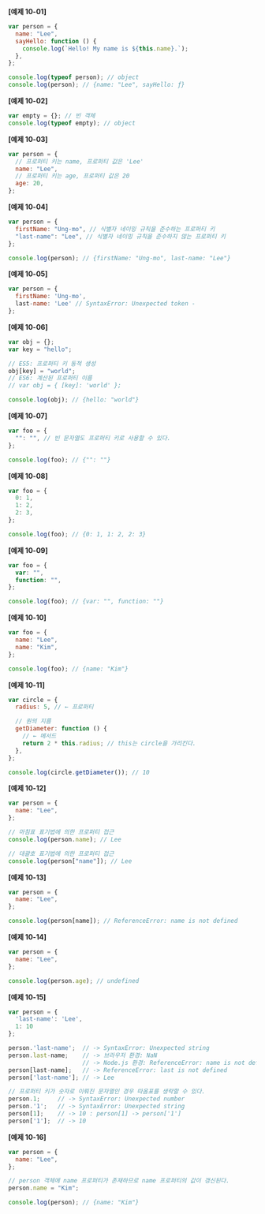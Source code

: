 **[예제 10-01]**

```js
var person = {
  name: "Lee",
  sayHello: function () {
    console.log(`Hello! My name is ${this.name}.`);
  },
};

console.log(typeof person); // object
console.log(person); // {name: "Lee", sayHello: ƒ}
```

**[예제 10-02]**

```js
var empty = {}; // 빈 객체
console.log(typeof empty); // object
```

**[예제 10-03]**

```js
var person = {
  // 프로퍼티 키는 name, 프로퍼티 값은 'Lee'
  name: "Lee",
  // 프로퍼티 키는 age, 프로퍼티 값은 20
  age: 20,
};
```

**[예제 10-04]**

```js
var person = {
  firstName: "Ung-mo", // 식별자 네이밍 규칙을 준수하는 프로퍼티 키
  "last-name": "Lee", // 식별자 네이밍 규칙을 준수하지 않는 프로퍼티 키
};

console.log(person); // {firstName: "Ung-mo", last-name: "Lee"}
```

**[예제 10-05]**

```js
var person = {
  firstName: 'Ung-mo',
  last-name: 'Lee' // SyntaxError: Unexpected token -
};
```

**[예제 10-06]**

```js
var obj = {};
var key = "hello";

// ES5: 프로퍼티 키 동적 생성
obj[key] = "world";
// ES6: 계산된 프로퍼티 이름
// var obj = { [key]: 'world' };

console.log(obj); // {hello: "world"}
```

**[예제 10-07]**

```js
var foo = {
  "": "", // 빈 문자열도 프로퍼티 키로 사용할 수 있다.
};

console.log(foo); // {"": ""}
```

**[예제 10-08]**

```js
var foo = {
  0: 1,
  1: 2,
  2: 3,
};

console.log(foo); // {0: 1, 1: 2, 2: 3}
```

**[예제 10-09]**

```js
var foo = {
  var: "",
  function: "",
};

console.log(foo); // {var: "", function: ""}
```

**[예제 10-10]**

```js
var foo = {
  name: "Lee",
  name: "Kim",
};

console.log(foo); // {name: "Kim"}
```

**[예제 10-11]**

```js
var circle = {
  radius: 5, // ← 프로퍼티

  // 원의 지름
  getDiameter: function () {
    // ← 메서드
    return 2 * this.radius; // this는 circle을 가리킨다.
  },
};

console.log(circle.getDiameter()); // 10
```

**[예제 10-12]**

```js
var person = {
  name: "Lee",
};

// 마침표 표기법에 의한 프로퍼티 접근
console.log(person.name); // Lee

// 대괄호 표기법에 의한 프로퍼티 접근
console.log(person["name"]); // Lee
```

**[예제 10-13]**

```js
var person = {
  name: "Lee",
};

console.log(person[name]); // ReferenceError: name is not defined
```

**[예제 10-14]**

```js
var person = {
  name: "Lee",
};

console.log(person.age); // undefined
```

**[예제 10-15]**

```js
var person = {
  'last-name': 'Lee',
  1: 10
};

person.'last-name';  // -> SyntaxError: Unexpected string
person.last-name;    // -> 브라우저 환경: NaN
                     // -> Node.js 환경: ReferenceError: name is not defined
person[last-name];   // -> ReferenceError: last is not defined
person['last-name']; // -> Lee

// 프로퍼티 키가 숫자로 이뤄진 문자열인 경우 따옴표를 생략할 수 있다.
person.1;     // -> SyntaxError: Unexpected number
person.'1';   // -> SyntaxError: Unexpected string
person[1];    // -> 10 : person[1] -> person['1']
person['1'];  // -> 10
```

**[예제 10-16]**

```js
var person = {
  name: "Lee",
};

// person 객체에 name 프로퍼티가 존재하므로 name 프로퍼티의 값이 갱신된다.
person.name = "Kim";

console.log(person); // {name: "Kim"}
```
